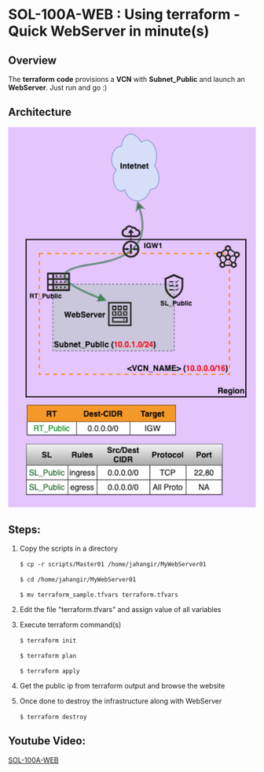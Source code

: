 # SOL-100A-WEB : Using terraform - Quick WebServer in minute(s)



## Overview

The **terraform** **code** provisions a **VCN** with **Subnet_Public** and launch an **WebServer**. Just run and go :)

## Architecture

<img src="img/SOL-100A-WEB_arch_800x800.png" alt="SOL-100A-WEB_arch_800x800" style="zoom: 100%;" />

## Steps:

  1. Copy the scripts in a directory

     `$ cp -r scripts/Master01 /home/jahangir/MyWebServer01`

     `$ cd /home/jahangir/MyWebServer01`

     `$ mv terraform_sample.tfvars terraform.tfvars`

  2. Edit the file "terraform.tfvars" and assign value of all variables

  3. Execute terraform command(s)

     `$ terraform init`

     `$ terraform plan`

     `$ terraform apply`

  4. Get the public ip from terraform output and browse the website

  5. Once done to destroy the infrastructure along with WebServer

     `$ terraform destroy`

## Youtube Video: 

[SOL-100A-WEB](https:mylink)





